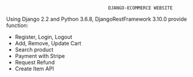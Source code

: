                                           DJANGO-ECOMMERCE WEBSITE 
Using Django 2.2 and Python 3.6.8, DjangoRestFramework 3.10.0
provide function: 
+ Register, Login, Logout
+ Add, Remove, Update Cart
+ Search product
+ Payment with Stripe
+ Request Refund
+ Create Item API
